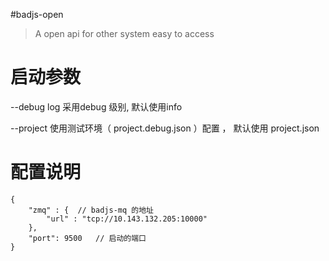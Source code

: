 #badjs-open

> A open api for other system easy to access


# 启动参数
--debug  log 采用debug 级别, 默认使用info 

--project 使用测试环境（ project.debug.json ）配置 ， 默认使用 project.json

 
# 配置说明
```
{
    "zmq" : {  // badjs-mq 的地址
        "url" : "tcp://10.143.132.205:10000"
    },
    "port": 9500   // 启动的端口
}
```
